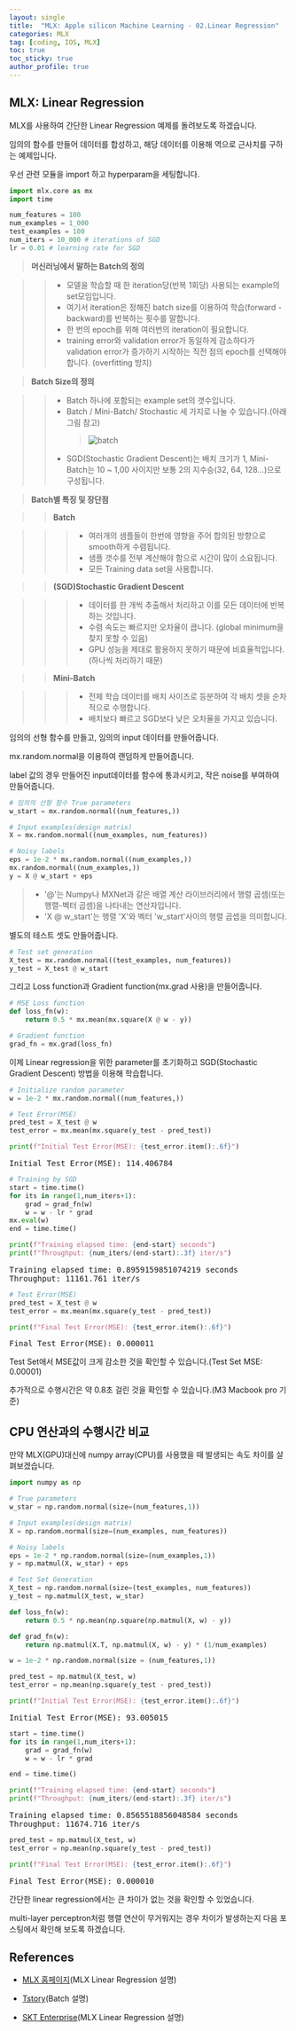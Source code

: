 ```yaml
---
layout: single
title:  "MLX: Apple silicon Machine Learning - 02.Linear Regression"
categories: MLX
tag: [coding, IOS, MLX]
toc: true
toc_sticky: true
author_profile: true
---
```


<head>
  <style>
    table.dataframe {
      white-space: normal;
      width: 100%;
      height: 240px;
      display: block;
      overflow: auto;
      font-family: Arial, sans-serif;
      font-size: 0.9rem;
      line-height: 20px;
      text-align: center;
      border: 0px !important;
    }

    table.dataframe th {
      text-align: center;
      font-weight: bold;
      padding: 8px;
    }

    table.dataframe td {
      text-align: center;
      padding: 8px;
    }

    table.dataframe tr:hover {
      background: #b8d1f3; 
    }

    .output_prompt {
      overflow: auto;
      font-size: 0.9rem;
      line-height: 1.45;
      border-radius: 0.3rem;
      -webkit-overflow-scrolling: touch;
      padding: 0.8rem;
      margin-top: 0;
      margin-bottom: 15px;
      font: 1rem Consolas, "Liberation Mono", Menlo, Courier, monospace;
      color: $code-text-color;
      border: solid 1px $border-color;
      border-radius: 0.3rem;
      word-break: normal;
      white-space: pre;
    }

  .dataframe tbody tr th:only-of-type {
      vertical-align: middle;
  }

  .dataframe tbody tr th {
      vertical-align: top;
  }

  .dataframe thead th {
      text-align: center !important;
      padding: 8px;
  }

  .page__content p {
      margin: 0 0 0px !important;
  }

  .page__content p > strong {
    font-size: 1rem !important;
  }

  </style>
</head>


## MLX: Linear Regression



MLX를 사용하여 간단한 Linear Regression 예제를 돌려보도록 하겠습니다.   

임의의 함수를 만들어 데이터를 합성하고, 해당 데이터를 이용해 역으로 근사치를 구하는 예제입니다.   

   

우선 관련 모듈을 import 하고 hyperparam을 세팅합니다.



```python
import mlx.core as mx
import time

num_features = 100
num_examples = 1_000
test_examples = 100
num_iters = 10_000 # iterations of SGD
lr = 0.01 # learning rate for SGD
```

> **머신러닝에서 말하는 Batch의 정의**   

>   > * 모델을 학습할 때 한 iteration당(반복 1회당) 사용되는 example의 set모임입니다.   
>   > * 여기서 iteration은 정해진 batch size를 이용하여 학습(forward - backward)를 반복하는 횟수를 말합니다.   
>   > * 한 번의 epoch를 위해 여러번의 iteration이 필요합니다.   
>   > * training error와 validation error가 동일하게 감소하다가 validation error가 증가하기 시작하는 직전 점의 epoch를 선택해야 합니다. (overfitting 방지)   

   

> **Batch Size의 정의**   

>   > * Batch 하나에 포함되는 example set의 갯수입니다.   
>   > * Batch / Mini-Batch/ Stochastic 세 가지로 나눌 수 있습니다.(아래 그림 참고)   
>   >   > ![batch](/assets/images/batch.png)   
>   > * SGD(Stochastic Gradient Descent)는 배치 크기가 1, Mini-Batch는 10 ~ 1,00 사이지만 보통 2의 지수승(32, 64, 128...)으로 구성됩니다.   

   

> **Batch별 특징 및 장단점**

>   > **Batch**

>   >   > * 여러개의 샘플들이 한번에 영향을 주어 합의된 방향으로 smooth하게 수렴됩니다.   
>   >   > * 샘플 갯수를 전부 계산해야 함으로 시간이 많이 소요됩니다.   
>   >   > * 모든 Training data set을 사용합니다.  

     

>   > **(SGD)Stochastic Gradient Descent**

>   >   > * 데이터를 한 개씩 추출해서 처리하고 이를 모든 데이터에 반복하는 것입니다.   
>   >   > * 수렴 속도는 빠르지만 오차율이 큽니다. (global minimum을 찾지 못할 수 있음)   
>   >   > * GPU 성능을 제대로 활용하지 못하기 때문에 비효율적입니다. (하나씩 처리하기 때문)   



>   > **Mini-Batch**

>   >   > * 전체 학습 데이터를 배치 사이즈로 등분하여 각 배치 셋을 순차적으로 수행합니다.
>   >   > * 배치보다 빠르고 SGD보다 낮은 오차율을 가지고 있습니다.


임의의 선형 함수를 만들고, 임의의 input 데이터를 만들어줍니다.   

mx.random.normal을 이용하여 랜덤하게 만들어줍니다.   

label 값의 경우 만들어진 input데이터를 함수에 통과시키고, 작은 noise를 부여하여 만들어줍니다.



```python
# 임의의 선형 함수 True parameters
w_start = mx.random.normal((num_features,))

# Input examples(design matrix)
X = mx.random.normal((num_examples, num_features))

# Noisy labels
eps = 1e-2 * mx.random.normal((num_examples,))
mx.random.normal((num_examples,))
y = X @ w_start + eps
```

> * '@'는 Numpy나 MXNet과 같은 배열 계산 라이브러리에서 행렬 곱셈(또는 행렬-벡터 곱셈)을 나타내는 연산자입니다.   
> * 'X @ w_start'는 행렬 'X'와 벡터 'w_start'사이의 행렬 곱셉을 의미합니다.


별도의 테스트 셋도 만들어줍니다.



```python
# Test set generation
X_test = mx.random.normal((test_examples, num_features))
y_test = X_test @ w_start
```

그리고 Loss function과 Gradient function(mx.grad 사용)을 만들어줍니다.



```python
# MSE Loss function
def loss_fn(w):
    return 0.5 * mx.mean(mx.square(X @ w - y))

# Gradient function
grad_fn = mx.grad(loss_fn)
```

이제 Linear regression을 위한 parameter를 초기화하고 SGD(Stochastic Gradient Descent) 방법을 이용해 학습합니다.   



```python
# Initialize random parameter
w = 1e-2 * mx.random.normal((num_features,))

# Test Error(MSE)
pred_test = X_test @ w
test_error = mx.mean(mx.square(y_test - pred_test))

print(f"Initial Test Error(MSE): {test_error.item():.6f}")
```

<pre>
Initial Test Error(MSE): 114.406784
</pre>

```python
# Training by SGD
start = time.time()
for its in range(1,num_iters+1):
    grad = grad_fn(w)
    w = w - lr * grad
mx.eval(w)
end = time.time()

print(f"Training elapsed time: {end-start} seconds")
print(f"Throughput: {num_iters/(end-start):.3f} iter/s")
```

<pre>
Training elapsed time: 0.8959159851074219 seconds
Throughput: 11161.761 iter/s
</pre>

```python
# Test Error(MSE)
pred_test = X_test @ w
test_error = mx.mean(mx.square(y_test - pred_test))

print(f"Final Test Error(MSE): {test_error.item():.6f}")
```

<pre>
Final Test Error(MSE): 0.000011
</pre>
Test Set애서 MSE값이 크게 감소한 것을 확인할 수 있습니다.(Test Set MSE: 0.00001)   

추가적으로 수행시간은 약 0.8초 걸린 것을 확인할 수 있습니다.(M3 Macbook pro 기준)


## CPU 연산과의 수행시간 비교



만약 MLX(GPU)대신에 numpy array(CPU)를 사용했을 때 발생되는 속도 차이를 살펴보겠습니다.



```python
import numpy as np

# True parameters
w_star = np.random.normal(size=(num_features,1))

# Input examples(design matrix)
X = np.random.normal(size=(num_examples, num_features))

# Noisy labels
eps = 1e-2 * np.random.normal(size=(num_examples,1))
y = np.matmul(X, w_star) + eps

# Test Set Generation
X_test = np.random.normal(size=(test_examples, num_features))
y_test = np.matmul(X_test, w_star)
```


```python
def loss_fn(w):
    return 0.5 * np.mean(np.square(np.matmul(X, w) - y))

def grad_fn(w):
    return np.matmul(X.T, np.matmul(X, w) - y) * (1/num_examples)
```


```python
w = 1e-2 * np.random.normal(size = (num_features,1))

pred_test = np.matmul(X_test, w)
test_error = np.mean(np.square(y_test - pred_test))

print(f"Initial Test Error(MSE): {test_error.item():.6f}")
```

<pre>
Initial Test Error(MSE): 93.005015
</pre>

```python
start = time.time()
for its in range(1,num_iters+1):
    grad = grad_fn(w)
    w = w - lr * grad

end = time.time()

print(f"Training elapsed time: {end-start} seconds")
print(f"Throughput: {num_iters/(end-start):.3f} iter/s")
```

<pre>
Training elapsed time: 0.8565518856048584 seconds
Throughput: 11674.716 iter/s
</pre>

```python
pred_test = np.matmul(X_test, w)
test_error = np.mean(np.square(y_test - pred_test))

print(f"Final Test Error(MSE): {test_error.item():.6f}")
```

<pre>
Final Test Error(MSE): 0.000010
</pre>
간단한 linear regression에서는 큰 차이가 없는 것을 확인할 수 있었습니다.   

multi-layer perceptron처럼 행렬 연산이 무거워지는 경우 차이가 발생하는지 다음 포스팅에서 확인해 보도록 하겠습니다.


## References

* [MLX 홈페이지](https://ml-explore.github.io/mlx/build/html/examples/linear_regression.html)(MLX Linear Regression 설명)

* [Tstory](https://nonmeyet.tistory.com/entry/Batch-MiniBatch-Stochastic-%EC%A0%95%EC%9D%98%EC%99%80-%EC%84%A4%EB%AA%85-%EB%B0%8F-%EC%98%88%EC%8B%9C)(Batch 설명)

* [SKT Enterprise](https://www.sktenterprise.com/bizInsight/blogDetail/dev/8322)(MLX Linear Regression 설명)

